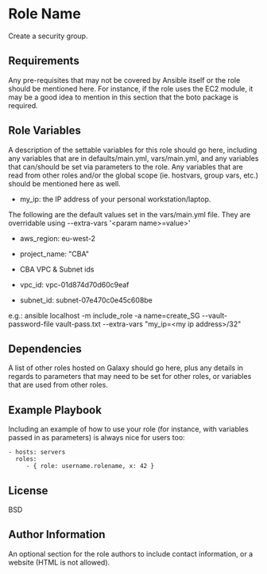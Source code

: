 Role Name
=========

Create a security group. 

Requirements
------------

Any pre-requisites that may not be covered by Ansible itself or the role should be mentioned here. For instance, if the role uses the EC2 module, it may be a good idea to mention in this section that the boto package is required.

Role Variables
--------------

A description of the settable variables for this role should go here, including any variables that are in defaults/main.yml, vars/main.yml, and any variables that can/should be set via parameters to the role. Any variables that are read from other roles and/or the global scope (ie. hostvars, group vars, etc.) should be mentioned here as well.

- my_ip: the IP address of your personal workstation/laptop. 

The following are the default values set in the vars/main.yml file. They are overridable using --extra-vars '\<param name>=value>' 
- aws_region: eu-west-2
- project_name: "CBA"

- CBA VPC & Subnet ids
- vpc_id: vpc-01d874d70d60c9eaf
- subnet_id: subnet-07e470c0e45c608be

e.g.: ansible localhost -m include_role -a name=create_SG --vault-password-file vault-pass.txt --extra-vars "my_ip=\<my ip address>/32"


Dependencies
------------

A list of other roles hosted on Galaxy should go here, plus any details in regards to parameters that may need to be set for other roles, or variables that are used from other roles.

Example Playbook
----------------

Including an example of how to use your role (for instance, with variables passed in as parameters) is always nice for users too:

    - hosts: servers
      roles:
         - { role: username.rolename, x: 42 }

License
-------

BSD

Author Information
------------------

An optional section for the role authors to include contact information, or a website (HTML is not allowed).
